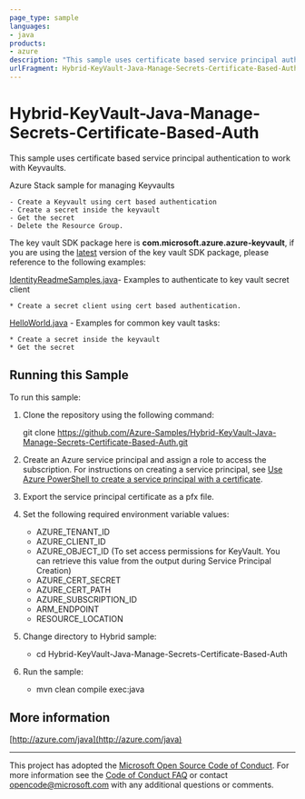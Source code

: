 ```yaml
---
page_type: sample
languages:
- java
products:
- azure
description: "This sample uses certificate based service principal authentication to work with Keyvaults."
urlFragment: Hybrid-KeyVault-Java-Manage-Secrets-Certificate-Based-Auth
---
```



# Hybrid-KeyVault-Java-Manage-Secrets-Certificate-Based-Auth

This sample uses certificate based service principal authentication to work with Keyvaults.

  Azure Stack sample for managing Keyvaults

    - Create a Keyvault using cert based authentication
    - Create a secret inside the keyvault
    - Get the secret
    - Delete the Resource Group.

The key vault SDK package  here is **com.microsoft.azure.azure-keyvault**, if you are using the [latest](https://search.maven.org/artifact/com.azure/azure-security-keyvault-secrets) version of the key vault SDK package, please reference to the following examples:

[IdentityReadmeSamples.java](https://github.com/Azure/azure-sdk-for-java/blob/master/sdk/keyvault/azure-security-keyvault-secrets/src/samples/java/com/azure/security/keyvault/secrets/IdentityReadmeSamples.java)- Examples to authenticate to key vault secret client

    * Create a secret client using cert based authentication.

[HelloWorld.java](https://github.com/Azure/azure-sdk-for-java/blob/master/sdk/keyvault/azure-security-keyvault-secrets/src/samples/java/com/azure/security/keyvault/secrets/HelloWorld.java)  - Examples for common key vault tasks:

    * Create a secret inside the keyvault
    * Get the secret

## Running this Sample

To run this sample:

1. Clone the repository using the following command:

    git clone https://github.com/Azure-Samples/Hybrid-KeyVault-Java-Manage-Secrets-Certificate-Based-Auth.git

2. Create an Azure service principal and assign a role to access the subscription. For instructions on creating a service principal, see [Use Azure PowerShell to create a service principal with a certificate](https://docs.microsoft.com/en-us/azure/azure-stack/azure-stack-create-service-principals).

3. Export the service principal certificate as a pfx file.

4. Set the following required environment variable values:

    - AZURE_TENANT_ID
    - AZURE_CLIENT_ID
    - AZURE_OBJECT_ID (To set access permissions for KeyVault. You can retrieve this value from the output during Service Principal Creation)
    - AZURE_CERT_SECRET
    - AZURE_CERT_PATH
    - AZURE_SUBSCRIPTION_ID
    - ARM_ENDPOINT
    - RESOURCE_LOCATION

5. Change directory to Hybrid sample:
    - cd Hybrid-KeyVault-Java-Manage-Secrets-Certificate-Based-Auth

6. Run the sample:
    - mvn clean compile exec:java

## More information

[http://azure.com/java](http://azure.com/java)

---

This project has adopted the [Microsoft Open Source Code of Conduct](https://opensource.microsoft.com/codeofconduct/). For more information see the [Code of Conduct FAQ](https://opensource.microsoft.com/codeofconduct/faq/) or contact [opencode@microsoft.com](mailto:opencode@microsoft.com) with any additional questions or comments.
